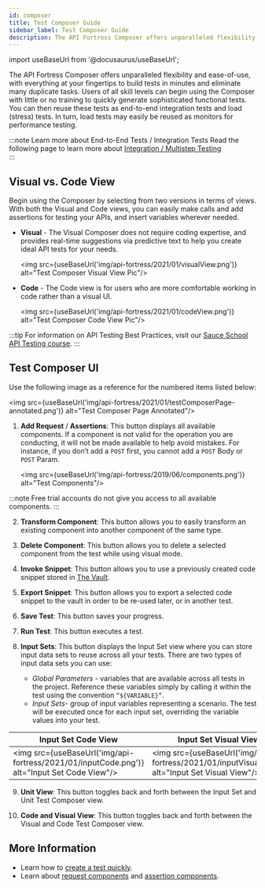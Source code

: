 ```yaml
---
id: composer
title: Test Composer Guide
sidebar_label: Test Composer Guide
description: The API Fortress Composer offers unparalleled flexibility and ease-of-use, with everything at your fingertips to build tests in minutes and eliminate many duplicate tasks.
---
```


import useBaseUrl from '@docusaurus/useBaseUrl';

The API Fortress Composer offers unparalleled flexibility and ease-of-use, with everything at your fingertips to build tests in minutes and eliminate many duplicate tasks. Users of all skill levels can begin using the Composer with little or no training to quickly generate sophisticated functional tests. You can then reuse these tests as end-to-end integration tests and load (stress) tests. In turn, load tests may easily be reused as monitors for performance testing.  

:::note Learn more about End-to-End Tests / Integration Tests
Read the following page to learn more about [Integration / Multistep Testing](/api-testing/on-prem/quick-start/introduction-to-integration-testing)  
:::

## Visual vs. Code View

Begin using the Composer by selecting from two versions in terms of views. With both the Visual and Code views, you can easily make calls and add assertions for testing your APIs, and insert variables wherever needed.

* __Visual__ - The Visual Composer does not require coding expertise, and provides real-time suggestions via predictive text to help you create ideal API tests for your needs.

  <img src={useBaseUrl('img/api-fortress/2021/01/visualView.png')} alt="Test Composer Visual View Pic"/>

* __Code__ - The Code view is for users who are more comfortable working in code rather than a visual UI.

  <img src={useBaseUrl('img/api-fortress/2021/01/codeView.png')} alt="Test Composer Code View Pic"/>

:::tip
For information on API Testing Best Practices, visit our [Sauce School API Testing course](https://training.saucelabs.com/apiTesting/index.html).
:::

## Test Composer UI

Use the following image as a reference for the numbered items listed below:

<img src={useBaseUrl('img/api-fortress/2021/01/testComposerPage-annotated.png')} alt="Test Composer Page Annotated"/>

1. __Add Request__ / __Assertions__: This button displays all available components.
   If a component is not valid for the operation you are conducting, it will not be made available to help avoid mistakes.
   For instance, if you don’t add a `POST` first, you cannot add a `POST` Body or `POST` Param.

   <img src={useBaseUrl('img/api-fortress/2019/06/components.png')} alt="Test Components"/>

  :::note
  Free trial accounts do not give you access to all available components.
  :::

2. __Transform Component__: This button allows you to easily transform an existing component into another component of the same type.

3. __Delete Component__: This button allows you to delete a selected component from the test while using visual mode.

4. __Invoke Snippet__: This button allows you to use a previously created code snippet stored in [The Vault](/api-testing/on-prem/quick-start/the-vault).

5. __Export Snippet__: This button allows you to export a selected code snippet to the vault in order to be re-used later, or in another test.

6. __Save Test__: This button saves your progress.

7. __Run Test__: This button executes a test.

8. __Input Sets__: This button displays the Input Set view where you can store input data sets to reuse across all your tests. There are two types of input data sets you can use:

    * _Global Parameters_ - variables that are available across all tests in the project. Reference these variables simply by calling it within the test using the convention `“${VARIABLE}”`.
    * _Input Sets_-  group of input variables representing a scenario. The test will be executed once for each input set, overriding the variable values into your test.

  | Input Set Code View                                                                                   | Input Set Visual View                                                                 |
  |---------------------------------------------------------------------------------------------|-------------------------------------------------------------------------------------------------|
  | <img src={useBaseUrl('img/api-fortress/2021/01/inputCode.png')} alt="Input Set Code View"/> | <img src={useBaseUrl('img/api-fortress/2021/01/inputVisual.png')} alt="Input Set Visual View"/> |

9. __Unit View__: This button toggles back and forth between the  Input Set and Unit Test Composer view.

10. __Code and Visual View__: This button toggles back and forth between the Visual and Code Test Composer view.


## More Information

* Learn how to [create a test quickly](/api-testing/quickstart).
* Learn about [request components](/api-testing/on-prem/io-components) and [assertion components](/api-testing/on-prem/assertion-components/assert-compares).
